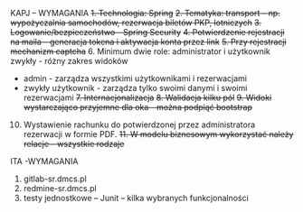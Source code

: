 KAPJ – WYMAGANIA
~~1. Technologia: Spring~~
~~2. Tematyka: transport – np. wypożyczalnia samochodów, rezerwacja biletów PKP, lotniczych~~
~~3. Logowanie/bezpieczeństwo - Spring Security~~
~~4. Potwierdzenie rejestracji na maila – generacja tokena i aktywacja konta przez link~~
~~5. Przy rejestracji mechanizm captcha~~
6. Minimum dwie role: administrator i użytkownik zwykły - różny zakres widoków
- admin - zarządza wszystkimi użytkownikami i rezerwacjami
- zwykły użytkownik - zarządza tylko swoimi danymi i swoimi rezerwacjami
~~7. Internacjonalizacja~~
~~8. Walidacja kilku pól~~
~~9. Widoki wystarczająco przyjemne dla oka - można podpiąć bootstrap~~
10. Wystawienie rachunku do potwierdzonej przez administratora rezerwacji w formie PDF.
~~11. W modelu biznesowym wykorzystać należy relacje – wszystkie rodzaje~~

ITA -WYMAGANIA
1. gitlab-sr.dmcs.pl
2. redmine-sr.dmcs.pl
3. testy jednostkowe – Junit – kilka wybranych funkcjonalności
